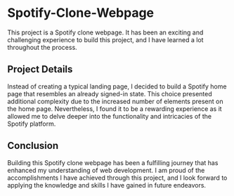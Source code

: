 # Spotify-Clone-Webpage

This project is a Spotify clone webpage. It has been an exciting and challenging experience to build this project, and I have learned a lot throughout the process.

## Project Details

Instead of creating a typical landing page, I decided to build a Spotify home page that resembles an already signed-in state. This choice presented additional complexity due to the increased number of elements present on the home page. Nevertheless, I found it to be a rewarding experience as it allowed me to delve deeper into the functionality and intricacies of the Spotify platform.


## Conclusion

Building this Spotify clone webpage has been a fulfilling journey that has enhanced my understanding of web development. I am proud of the accomplishments I have achieved through this project, and I look forward to applying the knowledge and skills I have gained in future endeavors.
